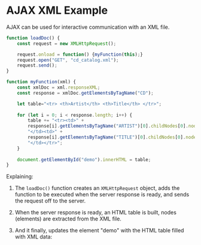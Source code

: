 # AJAX XML Example

AJAX can be used for interactive communication with an XML file.

```javascript
function loadDoc() {
    const request = new XMLHttpRequest();

    request.onload = function() {myFunction(this);}
    request.open("GET", "cd_catalog.xml");
    request.send();
}

function myFunction(xml) {
    const xmlDoc = xml.responseXML;
    const response = xmlDoc.getElementsByTagName("CD");

    let table="<tr> <th>Artist</th> <th>Title</th> </tr>";
    
    for (let i = 0; i < response.length; i++) {
        table += "<tr><td>" +
        response[i].getElementsByTagName("ARTIST")[0].childNodes[0].nodeValue +
        "</td><td>" +
        response[i].getElementsByTagName("TITLE")[0].childNodes[0].nodeValue +
        "</td></tr>";
    }
    
    document.getElementById("demo").innerHTML = table;
}
```

Explaining:

1. The `loadDoc()` function creates an `XMLHttpRequest` object, adds the function to be executed when the server response is ready, and sends the request off to the server.

2. When the server response is ready, an HTML table is built, nodes (elements) are extracted from the XML file.

3. And it finally, updates the element "demo" with the HTML table filled with XML data:
